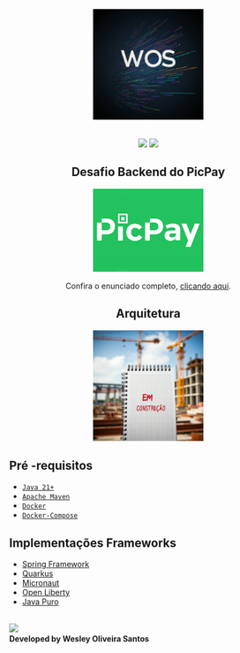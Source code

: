 <div align="center" width="100%">
    <img src="asserts/logo-wos.jpg" alt="logo" width="200" height="auto" />
</div>

</br>

<div align="center">

![](https://img.shields.io/badge/Autor-Wesley%20Oliveira%20Santos-brightgreen)
![](https://img.shields.io/badge/Language-java-brightgreen)

</div>



<div align="center">

  ## Desafio Backend do PicPay
  <img src="asserts/picpay-logo.jpg" alt="logo" width="200" height="auto" />

  Confira o enunciado completo, [clicando aqui](./problem.md).

</div>

<div align="center">

  ## Arquitetura
  <img src="asserts/em-construcao.jpg" alt="logo" width="200" height="auto" />

</div>

##  Pré -requisitos

- [ `Java 21+` ](https://www.oracle.com/java/technologies/downloads/#java21)
- [ `Apache Maven`](https://maven.apache.org/download.cgi)
- [ `Docker` ](https://www.docker.com/)
- [ `Docker-Compose` ](https://docs.docker.com/compose/install/)

## Implementações Frameworks

* [Spring Framework](./SpringFramework)
* [Quarkus](./Quarkus)
* [Micronaut](./Micornaut)
* [Open Liberty](./OpenLiberty)
* [Java Puro](./PureJava)

</br>
<a href="https://www.linkedin.com/in/wesleyosantos91/" target="_blank">
  <img src="https://img.shields.io/badge/LinkedIn-0077B5?style=for-the-badge&logo=linkedin&logoColor=white" target="_blank" />
</a>

</br>
<b>Developed by Wesley Oliveira Santos</b>